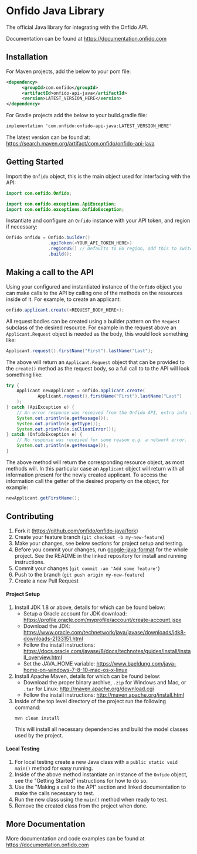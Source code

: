 # Onfido Java Library

The official Java library for integrating with the Onfido API.

Documentation can be found at <https://documentation.onfido.com>

## Installation

For Maven projects, add the below to your pom file:
```xml
<dependency>
      <groupId>com.onfido</groupId>
      <artifactId>onfido-api-java</artifactId>
      <version>LATEST_VERSION_HERE</version>
</dependency>
```

For Gradle projects add the below to your build.gradle file:
```xml
implementation 'com.onfido:onfido-api-java:LATEST_VERSION_HERE'
```

The latest version can be found at: https://search.maven.org/artifact/com.onfido/onfido-api-java

## Getting Started

Import the `Onfido` object, this is the main object used for interfacing with the API:

```java
import com.onfido.Onfido;

import com.onfido.exceptions.ApiException;
import com.onfido.exceptions.OnfidoException;
```

Instantiate and configure an `Onfido` instance with your API token, and region if necessary:

```java
Onfido onfido = Onfido.builder()
                .apiToken(<YOUR_API_TOKEN_HERE>)
                .regionUS() // Defaults to EU region, add this to switch to US
                .build();
```

## Making a call to the API

Using your configured and instantiated instance of the `Onfido` object you can make calls to the API by calling one of the methods on the resources inside of it. For example, to create an applicant:

```java
onfido.applicant.create(<REQUEST_BODY_HERE>);
```

All request bodies can be created using a builder pattern on the `Request` subclass of the desired resource. For example in the request above an `Applicant.Request` object is needed as the body, this would look something like:

```java
Applicant.request().firstName("First").lastName("Last");
```

The above will return an `Applicant.Request` object that can be provided to the `create()` method as the request body, so a full call to to the API will look something like:

```java
try {
    Applicant newApplicant = onfido.applicant.create(
            Applicant.request().firstName("First").lastName("Last")
    );
} catch (ApiException e) {
    // An error response was received from the Onfido API, extra info is available.
    System.out.println(e.getMessage());
    System.out.println(e.getType());
    System.out.println(e.isClientError());
} catch (OnfidoException e) {
    // No response was received for some reason e.g. a network error.
    System.out.println(e.getMessage());
}
```

The above method will return the corresponding resource object, as most methods will. In this particular case an `Applicant` object will return with all information present for the newly created applicant. To access the information call the getter of the desired property on the object, for example:

```java
newApplicant.getFirstName();
```

## Contributing

1. Fork it (<https://github.com/onfido/onfido-java/fork>)
2. Create your feature branch (`git checkout -b my-new-feature`)
4. Make your changes, see below sections for project setup and testing.
4. Before you commit your changes, run [google-java-format](https://github.com/google/google-java-format) for the whole project. See the README in the linked repository for install and running instructions.
3. Commit your changes (`git commit -am 'Add some feature'`)
4. Push to the branch (`git push origin my-new-feature`)
5. Create a new Pull Request

#### Project Setup

1. Install JDK 1.8 or above, details for which can be found below:
    - Setup a Oracle account for JDK download: <https://profile.oracle.com/myprofile/account/create-account.jspx>
    - Download the JDK: <https://www.oracle.com/technetwork/java/javase/downloads/jdk8-downloads-2133151.html>
    - Follow the install instructions: <https://docs.oracle.com/javase/8/docs/technotes/guides/install/install_overview.html>
    - Set the JAVA_HOME variable: https://www.baeldung.com/java-home-on-windows-7-8-10-mac-os-x-linux
2. Install Apache Maven, details for which can be found below:
    - Download the proper binary archive, `.zip` for Windows and Mac, or `.tar` for Linux: <http://maven.apache.org/download.cgi>
    - Follow the install instructions: <http://maven.apache.org/install.html>
3. Inside of the top level directory of the project run the following command:
    ```shell script
    mvn clean install
    ```
   This will install all necessary dependencies and build the model classes used by the project.
   
#### Local Testing

1. For local testing create a new Java class with a `public static void main()` method for easy running.
2. Inside of the above method instantiate an instance of the `Onfido` object, see the "Getting Started" instructions for how to do so.
3. Use the "Making a call to the API" section and linked documentation to make the calls necessary to test.
4. Run the new class using the `main()` method when ready to test.
5. Remove the created class from the project when done.

## More Documentation

More documentation and code examples can be found at <https://documentation.onfido.com>
